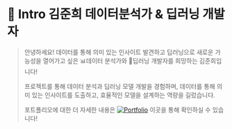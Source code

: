 # 👋 Intro 김준희 데이터분석가 & 딥러닝 개발자

>안녕하세요! 데이터를 통해 의미 있는 인사이트 발견하고 딥러닝으로 새로운 가능성을 열어가고 싶은 📊데이터 분석가와 🤖딥러닝 개발자를 희망하는 김준희입니다!
>
>프로젝트를 통해 데이터 분석과 딥러닝 모델 개발을 경험하며, 데이터를 통해 의미 있는 인사이트를 도출하고, 효율적인 모델을 설계하는 역량을 길렀습니다.
> 
> 포트폴리오에 대한 더 자세한 내용은 [![Portfolio](https://img.shields.io/badge/PORTFOLIO-green?style=flat-square)](https://github.com/Kim-Jun-Hee/Portfolio_kjh) 이곳을 통해 확인하실 수 있습니다!

